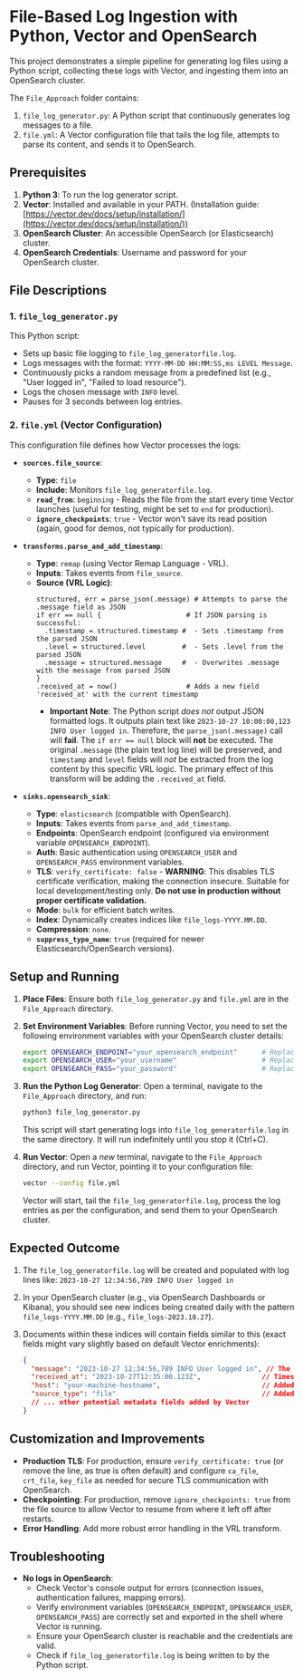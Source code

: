 # File-Based Log Ingestion with Python, Vector and OpenSearch

This project demonstrates a simple pipeline for generating log files using a Python script, collecting these logs with Vector, and ingesting them into an OpenSearch cluster.

The `File_Approach` folder contains:
1.  `file_log_generator.py`: A Python script that continuously generates log messages to a file.
2.  `file.yml`: A Vector configuration file that tails the log file, attempts to parse its content, and sends it to OpenSearch.

## Prerequisites

1.  **Python 3**: To run the log generator script.
2.  **Vector**: Installed and available in your PATH. (Installation guide: [https://vector.dev/docs/setup/installation/](https://vector.dev/docs/setup/installation/))
3.  **OpenSearch Cluster**: An accessible OpenSearch (or Elasticsearch) cluster.
4.  **OpenSearch Credentials**: Username and password for your OpenSearch cluster.

## File Descriptions

### 1. `file_log_generator.py`

This Python script:
*   Sets up basic file logging to `file_log_generatorfile.log`.
*   Logs messages with the format: `YYYY-MM-DD HH:MM:SS,ms LEVEL Message`.
*   Continuously picks a random message from a predefined list (e.g., "User logged in", "Failed to load resource").
*   Logs the chosen message with `INFO` level.
*   Pauses for 3 seconds between log entries.

### 2. `file.yml` (Vector Configuration)

This configuration file defines how Vector processes the logs:

*   **`sources.file_source`**:
    *   **Type**: `file`
    *   **Include**: Monitors `file_log_generatorfile.log`.
    *   **`read_from`**: `beginning` - Reads the file from the start every time Vector launches (useful for testing, might be set to `end` for production).
    *   **`ignore_checkpoints`**: `true` - Vector won't save its read position (again, good for demos, not typically for production).

*   **`transforms.parse_and_add_timestamp`**:
    *   **Type**: `remap` (using Vector Remap Language - VRL).
    *   **Inputs**: Takes events from `file_source`.
    *   **Source (VRL Logic)**:
        ```vrl
        structured, err = parse_json(.message) # Attempts to parse the .message field as JSON
        if err == null {                     # If JSON parsing is successful:
          .timestamp = structured.timestamp #  - Sets .timestamp from the parsed JSON
          .level = structured.level         #  - Sets .level from the parsed JSON
          .message = structured.message     #  - Overwrites .message with the message from parsed JSON
        }
        .received_at = now()                 # Adds a new field 'received_at' with the current timestamp
        ```
        *   **Important Note**: The Python script *does not* output JSON formatted logs. It outputs plain text like `2023-10-27 10:00:00,123 INFO User logged in`. Therefore, the `parse_json(.message)` call will **fail**. The `if err == null` block will **not** be executed. The original `.message` (the plain text log line) will be preserved, and `timestamp` and `level` fields will *not* be extracted from the log content by this specific VRL logic. The primary effect of this transform will be adding the `.received_at` field.

*   **`sinks.opensearch_sink`**:
    *   **Type**: `elasticsearch` (compatible with OpenSearch).
    *   **Inputs**: Takes events from `parse_and_add_timestamp`.
    *   **Endpoints**: OpenSearch endpoint (configured via environment variable `OPENSEARCH_ENDPOINT`).
    *   **Auth**: Basic authentication using `OPENSEARCH_USER` and `OPENSEARCH_PASS` environment variables.
    *   **TLS**: `verify_certificate: false` - **WARNING**: This disables TLS certificate verification, making the connection insecure. Suitable for local development/testing only. **Do not use in production without proper certificate validation.**
    *   **Mode**: `bulk` for efficient batch writes.
    *   **Index**: Dynamically creates indices like `file_logs-YYYY.MM.DD`.
    *   **Compression**: `none`.
    *   **`suppress_type_name`**: `true` (required for newer Elasticsearch/OpenSearch versions).

## Setup and Running

1.  **Place Files**: Ensure both `file_log_generator.py` and `file.yml` are in the `File_Approach` directory.

2.  **Set Environment Variables**:
    Before running Vector, you need to set the following environment variables with your OpenSearch cluster details:
    ```bash
    export OPENSEARCH_ENDPOINT="your_opensearch_endpoint"      # Replace with your OpenSearch endpoint
    export OPENSEARCH_USER="your_username"                     # Replace with your OpenSearch username
    export OPENSEARCH_PASS="your_password"                     # Replace with your OpenSearch password
    ```

3.  **Run the Python Log Generator**:
    Open a terminal, navigate to the `File_Approach` directory, and run:
    ```bash
    python3 file_log_generator.py
    ```
    This script will start generating logs into `file_log_generatorfile.log` in the same directory. It will run indefinitely until you stop it (Ctrl+C).

4.  **Run Vector**:
    Open a *new* terminal, navigate to the `File_Approach` directory, and run Vector, pointing it to your configuration file:
    ```bash
    vector --config file.yml
    ```
    Vector will start, tail the `file_log_generatorfile.log`, process the log entries as per the configuration, and send them to your OpenSearch cluster.

## Expected Outcome

1.  The `file_log_generatorfile.log` will be created and populated with log lines like:
    `2023-10-27 12:34:56,789 INFO User logged in`

2.  In your OpenSearch cluster (e.g., via OpenSearch Dashboards or Kibana), you should see new indices being created daily with the pattern `file_logs-YYYY.MM.DD` (e.g., `file_logs-2023.10.27`).

3.  Documents within these indices will contain fields similar to this (exact fields might vary slightly based on default Vector enrichments):
    ```json
    {
      "message": "2023-10-27 12:34:56,789 INFO User logged in", // The raw log line from the file
      "received_at": "2023-10-27T12:35:00.123Z",               // Timestamp added by Vector when it processed the event
      "host": "your-machine-hostname",                         // Added by Vector
      "source_type": "file"                                    // Added by Vector
      // ... other potential metadata fields added by Vector
    }
    ```
## Customization and Improvements

*   **Production TLS**: For production, ensure `verify_certificate: true` (or remove the line, as true is often default) and configure `ca_file`, `crt_file`, `key_file` as needed for secure TLS communication with OpenSearch.
*   **Checkpointing**: For production, remove `ignore_checkpoints: true` from the file source to allow Vector to resume from where it left off after restarts.
*   **Error Handling**: Add more robust error handling in the VRL transform.

## Troubleshooting

*   **No logs in OpenSearch**:
    *   Check Vector's console output for errors (connection issues, authentication failures, mapping errors).
    *   Verify environment variables (`OPENSEARCH_ENDPOINT`, `OPENSEARCH_USER`, `OPENSEARCH_PASS`) are correctly set and exported in the shell where Vector is running.
    *   Ensure your OpenSearch cluster is reachable and the credentials are valid.
    *   Check if `file_log_generatorfile.log` is being written to by the Python script.